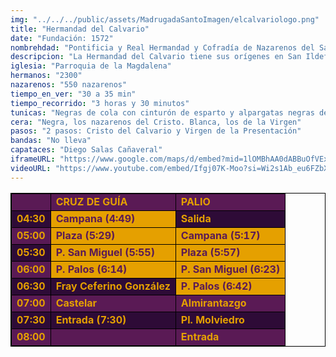 ```yaml
---
img: "../../../public/assets/MadrugadaSantoImagen/elcalvariologo.png"
title: "Hermandad del Calvario"
date: "Fundación: 1572"
nombrehdad: "Pontificia y Real Hermandad y Cofradía de Nazarenos del Santísimo Cristo del Calvario y Nuestra Señora de la Presentación"
descripcion: "La Hermandad del Calvario tiene sus orígenes en San Ildefonso en 1896, como heredera del legado de la Hermandad de los Mulatos, fundada en 1572 y extinguida a finales del XVIII. La talla del Cristo fue realizada para recibir culto en una capilla de Santa Catalina.Posteriormente, fue propiedad de una corporación que nació en 1670, en el convento de San Francisco. La cofradía que conocemos hoy pasó en 1908 a San Gregorio. Su traslado definitivo a la Magdalena se produjo en 1916."
iglesia: "Parroquia de la Magdalena"
hermanos: "2300"
nazarenos: "550 nazarenos"
tiempo_en_ver: "30 a 35 min"
tiempo_recorrido: "3 horas y 30 minutos"
tunicas: "Negras de cola con cinturón de esparto y alpargatas negras de esparto"
cera: "Negra, los nazarenos del Cristo. Blanca, los de la Virgen"
pasos: "2 pasos: Cristo del Calvario y Virgen de la Presentación"
bandas: "No lleva"
capataces: "Diego Salas Cañaveral"
iframeURL: "https://www.google.com/maps/d/embed?mid=1lOMBhAA0dABBuOfVExES4RV7v_seCuBH&ehbc=2E312F"
videoURL: "https://www.youtube.com/embed/Ifgj07K-Moo?si=Wi2s1Ab_eu6FZbXd"
---
```


<table class="recorrido" style="width: 100%; border-collapse: collapse; text-align: left; border: 1px solid black;">
  <tbody>
    <tr style="background-color: #5a1a55; color: #e5a000; font-weight: bold;">
      <td style="border: 1px solid black; text-align: center;"></td>
      <td style="border: 1px solid black;">CRUZ DE GUÍA</td>
      <td style="border: 1px solid black;">PALIO</td>
    </tr>
    <tr style="background-color: #2e0b37; color: #e5a000; font-weight: bold;">
      <td style="border: 1px solid black; text-align: center;">04:30</td>
      <td style="border: 1px solid black; background-color: #e5a000; color: #5a1a55;">Campana (4:49)</td>
      <td style="border: 1px solid black;">Salida</td>
    </tr>
    <tr style="background-color: #5a1a55; color: #e5a000; font-weight: bold;">
      <td style="border: 1px solid black; text-align: center;">05:00</td>
      <td style="border: 1px solid black; background-color: #e5a000; color: #5a1a55;">Plaza (5:29)</td>
      <td style="border: 1px solid black; background-color: #e5a000; color: #5a1a55;">Campana (5:17)</td>
    </tr>
    <tr style="background-color: #2e0b37; color: #e5a000; font-weight: bold;">
      <td style="border: 1px solid black; text-align: center;">05:30</td>
      <td style="border: 1px solid black; background-color: #e5a000; color: #5a1a55;">P. San Miguel (5:55)</td>
      <td style="border: 1px solid black; background-color: #e5a000; color: #5a1a55;">Plaza (5:57)</td>
    </tr>
    <tr style="background-color: #5a1a55; color: #e5a000; font-weight: bold;">
      <td style="border: 1px solid black; text-align: center;">06:00</td>
      <td style="border: 1px solid black; background-color: #e5a000; color: #5a1a55;">P. Palos (6:14)</td>
      <td style="border: 1px solid black; background-color: #e5a000; color: #5a1a55;">P. San Miguel (6:23)</td>
    </tr>
    <tr style="background-color: #2e0b37; color: #e5a000; font-weight: bold;">
      <td style="border: 1px solid black; text-align: center;">06:30</td>
      <td style="border: 1px solid black;">Fray Ceferino González</td>
      <td style="border: 1px solid black; background-color: #e5a000; color: #5a1a55;">P. Palos (6:42)</td>
    </tr>
    <tr style="background-color: #5a1a55; color: #e5a000; font-weight: bold;">
      <td style="border: 1px solid black; text-align: center;">07:00</td>
      <td style="border: 1px solid black;">Castelar</td>
      <td style="border: 1px solid black;">Almirantazgo</td>
    </tr>
    <tr style="background-color: #2e0b37; color: #e5a000; font-weight: bold;">
      <td style="border: 1px solid black; text-align: center;">07:30</td>
      <td style="border: 1px solid black;">Entrada (7:30)</td>
      <td style="border: 1px solid black;">Pl. Molviedro</td>
    </tr>
    <tr style="background-color: #5a1a55; color: #e5a000; font-weight: bold;">
      <td style="border: 1px solid black; text-align: center;">08:00</td>
      <td style="border: 1px solid black;"></td>
      <td style="border: 1px solid black;">Entrada</td>
    </tr>
  </tbody>
</table>